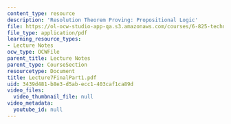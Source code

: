 ```yaml
---
content_type: resource
description: 'Resolution Theorem Proving: Propositional Logic'
file: https://ol-ocw-studio-app-qa.s3.amazonaws.com/courses/6-825-techniques-in-artificial-intelligence-sma-5504-fall-2002/3439d481b8e3d5abecc1403caf1ca89d_Lecture7FinalPart1.pdf
file_type: application/pdf
learning_resource_types:
- Lecture Notes
ocw_type: OCWFile
parent_title: Lecture Notes
parent_type: CourseSection
resourcetype: Document
title: Lecture7FinalPart1.pdf
uid: 3439d481-b8e3-d5ab-ecc1-403caf1ca89d
video_files:
  video_thumbnail_file: null
video_metadata:
  youtube_id: null
---
```

